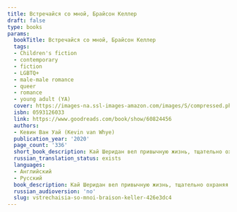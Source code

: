 ```yaml
---
title: Встречайся со мной, Брайсон Келлер
draft: false
type: books
params:
  bookTitle: Встречайся со мной, Брайсон Келлер
  tags:
  - Children's fiction
  - contemporary
  - fiction
  - LGBTQ+
  - male-male romance
  - queer
  - romance
  - young adult (YA)
  cover: https://images-na.ssl-images-amazon.com/images/S/compressed.photo.goodreads.com/books/1650137817i/60824456.jpg
  isbn: 0593126033
  link: https://www.goodreads.com/book/show/60824456
  authors:
  - Кевин Ван Уай (Kevin van Whye)
  publication_year: '2020'
  page_count: '336'
  short_book_description: Кай Шеридан вел привычную жизнь, тщательно охраняя секрет, который мог ее разрушить. Но случайное пари все изменило...
  russian_translation_status: exists
  languages:
  - Английский
  - Русский
  book_description: Кай Шеридан вел привычную жизнь, тщательно охраняя секрет, который мог ее разрушить. Но случайное пари все изменило. Брайсон Келлер, красавчик и всеобщий любимец академии Фэйрвейл, должен каждую неделю встречаться с первым человеком, который пригласит его на свидание.Чем обернется для Кая и Брайсона этот шуточный спор?
  russian_audioversion: 'no'
  slug: vstrechaisia-so-mnoi-braison-keller-426e3dc4
---
```

